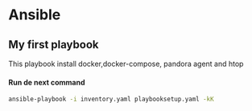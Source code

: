 # Ansible
## My first playbook

This playbook install docker,docker-compose, pandora agent and htop

#### Run de next command
```sh
ansible-playbook -i inventory.yaml playbooksetup.yaml -kK 
```
